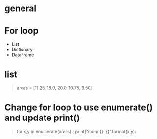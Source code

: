 # general
# For loop
* List
* Dictionary
* DataFrame

# list
> areas = [11.25, 18.0, 20.0, 10.75, 9.50]

# Change for loop to use enumerate() and update print()
> for x,y in enumerate(areas) :
>    print("room {}: {}".format(x,y))

